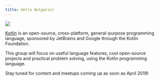 ```yaml
---
title: Hello Bulgaria!
---
```


![](/images/kotlin_wide_logo.jpg)

[Kotlin](https://kotlinlang.org/) is an open-source, cross-platform, general-purpose programming language, sponsored by JetBrains and Google through the Kotlin Foundation.

This group will focus on useful language features, cool open-source projects and practical problem solving, using the Kotlin programming language.

Stay tuned for content and meetups coming up as soon as April 2019!
